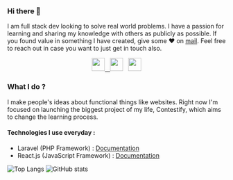 ### Hi there 👋

I am full stack dev looking to solve real world problems. I have a passion for learning and sharing my knowledge with others as publicly as possible. 
If you found value in something I have created, give some ♥ on [mail](mailto:andreibunea@contestify.ro). Feel free to reach out in case you want to just get in touch also.

<p align='center'>
<a href="https://www.linkedin.com/in/andrei-bunea-80160216a/"><img height="30" src="https://github.com/singhkshitij/singhkshitij/blob/master/linkedin.png?raw=true"</a>&nbsp;&nbsp;
<a href="https://twitter.com/andreishadows"><img height="30" src="https://github.com/singhkshitij/singhkshitij/blob/master/twitter.png?raw=true"></a>&nbsp;&nbsp;
<a href="mailto:andreibunea@contestify.ro"><img height="30" src="https://github.com/singhkshitij/singhkshitij/blob/master/mail.png?raw=true"></a>
</p>

### What I do ?

I make people's ideas about functional things like websites. 
Right now I'm focused on launching the biggest project of my life, Contestify, which aims to change the learning process.

#### Technologies I use everyday :
* Laravel (PHP Framework) : [Documentation](https://laravel.com/docs/7.x)
* React.js (JavaScript Framework) : [Documentation](https://reactjs.org/docs/getting-started.html)


![Top Langs](https://github-readme-stats.vercel.app/api/top-langs/?username=AndreiShadows&layout=compact&hide_border=true)
![GitHub stats](https://github-readme-stats.vercel.app/api?username=AndreiShadows&show_icons=true)
